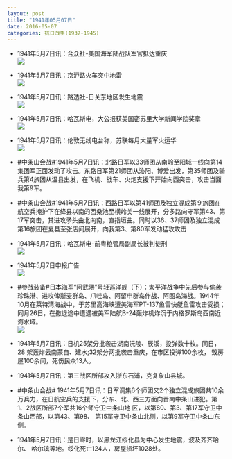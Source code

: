 ```yaml
---
layout: post
title: "1941年05月07日"
date: 2016-05-07
categories: 抗日战争(1937-1945)
---
```


<meta name="referrer" content="no-referrer" />

- 1941年5月7日讯：合众社-美国海军陆战队军官抵达重庆 <br/><img src="https://ww2.sinaimg.cn/large/aca367d8jw1f3n7tqw7aej20cs06xdh6.jpg" />

- 1941年5月7日讯：京沪路火车突中地雷 <br/><img src="https://ww3.sinaimg.cn/large/aca367d8jw1f3n63hvxqsj206y07cq3n.jpg" />

- 1941年5月7日讯：路透社-日关东地区发生地震 <br/><img src="https://ww2.sinaimg.cn/large/aca367d8jw1f3n4ddt36nj20ai072wfi.jpg" />

- 1941年5月7日讯：哈瓦斯电，大公报获美国密苏里大学新闻学院奖章 <br/><img src="https://ww4.sinaimg.cn/large/aca367d8jw1f3n2mwifr7j209x0783zo.jpg" />

- 1941年5月7日讯：伦敦无线电台称，苏联每月大量军火运华 <br/><img src="https://ww2.sinaimg.cn/large/aca367d8jw1f3mxfmwpujj205s06raal.jpg" />

- #中条山会战#1941年5月7日讯：北路日军以33师团从南岭至阳城一线向第14集团军正面发动了攻击。东路日军第21师团从沁阳、博爱出发，第35师团及骑兵第4旅团从温县出发，在飞机、战车、火炮支援下开始向西突击，攻击当面我第9军。 

- #中条山会战#1941年5月7日讯：西路日军以第41师团及独立混成第９旅团在航空兵掩护下在绛县以南的西桑池至横岭关一线展开，分多路向守军第43、第17军突击，其进攻矛头由北向南，直指垣曲。同时以36、37师团及独立混成第16旅团在夏县至张店间展开，向我第3、第80军发动猛攻攻击 

- 1941年5月7日讯：哈瓦斯电-前粤粮管局副局长被判徒刑 <br/><img src="https://ww3.sinaimg.cn/large/aca367d8jw1f3moroftewj206a076wf3.jpg" />

- 1941年5月7日申报广告 <br/><img src="https://ww4.sinaimg.cn/large/aca367d8jw1f3mn18vd7uj20pc0hetcp.jpg" />

- #参战装备#日本海军“阿武隈”号轻巡洋舰（下）：太平洋战争中先后参与偷袭珍珠港、进攻俾斯麦群岛、爪哇岛、阿留申群岛作战、阿图岛海战。1944年10月在莱特湾海战中，于苏里高海峡遭美海军PT-137鱼雷快艇鱼雷攻击受损；同月26日，在撤退途中遭遇被美军陆航B-24轰炸机炸沉于内格罗斯岛西南近海水域。 <br/><img src="https://ww3.sinaimg.cn/large/aca367d8jw1f3mlaj5bqzj20ci0iv41k.jpg" />

- 1941年5月7日讯：日机25架分批袭击湖南沅陵、辰溪，投弹数十枚。同日，28 架轰炸云南蒙自、建水;32架分两批袭击重庆，在市区投弹100余枚， 毁房屋100余间，死伤民众13人。 

- 1941年5月7日讯：第三战区所部攻入浙东石浦，克复象山县城。 

- #中条山会战# 1941年5月7日讯：日军调集6个师团又2个独立混成旅团共10余万兵力，在日航空兵的支援下，分东、北、西三方面向晋南中条山进犯。第1、2战区所部7个军共16个师守卫中条山地 区，以第80、第3、第17军守卫中条山西部，以第43、第98、 第15军守卫中条山北侧，以第9军守卫中条山东侧。 

- 1941年5月7日讯：是日零时，以黑龙江绥化县为中心发生地震，波及齐齐哈尔、 哈尔滨等地。绥化死亡124人，房屋损坏1028处。 

